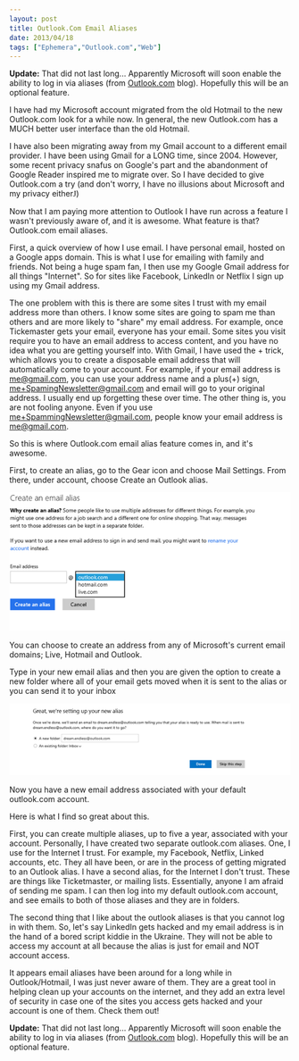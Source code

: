 ```yaml
---
layout: post
title: Outlook.Com Email Aliases
date: 2013/04/18
tags: ["Ephemera","Outlook.com","Web"]
---
```


**Update:** That did not last long... Apparently Microsoft will soon enable the ability to log in via aliases (from [Outlook.com](http://blogs.office.com/b/microsoft-outlook/archive/2013/04/17/outlook-com-gets-two-step-verification-sign-in-by-alias-and-new-international-domains.aspx) blog). Hopefully this will be an optional feature.

I have had my Microsoft account migrated from the old Hotmail to the new Outlook.com look for a while now. In general, the new Outlook.com has a MUCH better user interface than the old Hotmail.

I have also been migrating away from my Gmail account to a different email provider. I have been using Gmail for a LONG time, since 2004. However, some recent privacy snafus on Google's part and the abandonment of Google Reader inspired me to migrate over. So I have decided to give Outlook.com a try (and don't worry, I have no illusions about Microsoft and my privacy either<span style="font-family:Wingdings">J</span>)

Now that I am paying more attention to Outlook I have run across a feature I wasn't previously aware of, and it is awesome. What feature is that? Outlook.com email aliases.

First, a quick overview of how I use email. I have personal email, hosted on a Google apps domain. This is what I use for emailing with family and friends. Not being a huge spam fan, I then use my Google Gmail address for all things "Internet". So for sites like Facebook, LinkedIn or Netflix I sign up using my Gmail address.

The one problem with this is there are some sites I trust with my email address more than others. I know some sites are going to spam me than others and are more likely to "share" my email address. For example, once Tickemaster gets your email, everyone has your email. Some sites you visit require you to have an email address to access content, and you have no idea what you are getting yourself into. With Gmail, I have used the + trick, which allows you to create a disposable email address that will automatically come to your account. For example, if your email address is [me@gmail.com](mailto:me@gmail.com), you can use your address name and a plus(+) sign, [me+SpamingNewsletter@gmail.com](mailto:me+SpamingNewsletter@gmail.com) and email will go to your original address. I usually end up forgetting these over time. The other thing is, you are not fooling anyone. Even if you use [me+SpammingNewsletter@gmail.com](mailto:me+SpammingNewsletter@gmail.com), people know your email address is [me@gmail.com](mailto:me@gmail.com).

So this is where Outlook.com email alias feature comes in, and it's awesome. 

First, to create an alias, go to the Gear icon and choose Mail Settings. From there, under account, choose Create an Outlook alias.

![](041813_1008_OutlookComE1.png)

You can choose to create an address from any of Microsoft's current email domains; Live, Hotmail and Outlook.

Type in your new email alias and then you are given the option to create a new folder where all of your email gets moved when it is sent to the alias or you can send it to your inbox

![](041813_1008_OutlookComE2.png)

Now you have a new email address associated with your default outlook.com account. 

Here is what I find so great about this. 

First, you can create multiple aliases, up to five a year, associated with your account. Personally, I have created two separate outlook.com aliases. One, I use for the Internet I trust. For example, my Facebook, Netflix, Linked accounts, etc. They all have been, or are in the process of getting migrated to an Outlook alias. I have a second alias, for the Internet I don't trust. These are things like Ticketmaster, or mailing lists. Essentially, anyone I am afraid of sending me spam. I can then log into my default outlook.com account, and see emails to both of those aliases and they are in folders.

The second thing that I like about the outlook aliases is that you cannot log in with them. So, let's say LinkedIn gets hacked and my email address is in the hand of a bored script kiddie in the Ukraine. They will not be able to access my account at all because the alias is just for email and NOT account access.

It appears email aliases have been around for a long while in Outlook/Hotmail, I was just never aware of them. They are a great tool in helping clean up your accounts on the internet, and they add an extra level of security in case one of the sites you access gets hacked and your account is one of them. Check them out!

**Update:** That did not last long... Apparently Microsoft will soon enable the ability to log in via aliases (from [Outlook.com](http://blogs.office.com/b/microsoft-outlook/archive/2013/04/17/outlook-com-gets-two-step-verification-sign-in-by-alias-and-new-international-domains.aspx) blog). Hopefully this will be an optional feature.

 